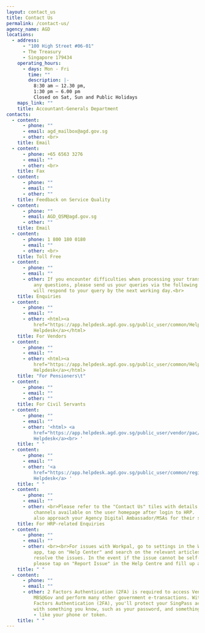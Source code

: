 ```yaml
---
layout: contact_us
title: Contact Us
permalink: /contact-us/
agency_name: AGD
locations:
  - address:
      - "100 High Street #06-01"
      - The Treasury
      - Singapore 179434
    operating_hours:
      - days: Mon - Fri
        time: ""
        description: |-
          8:30 am – 12.30 pm,
          1:30 pm – 6.00 pm
          Closed on Sat, Sun and Public Holidays
    maps_link: ""
    title: Accountant-Generals Department
contacts:
  - content:
      - phone: ""
      - email: agd_mailbox@agd.gov.sg
      - other: <br>
    title: Email
  - content:
      - phone: +65 6563 3276
      - email: ""
      - other: <br>
    title: Fax
  - content:
      - phone: ""
      - email: ""
      - other: ""
    title: Feedback on Service Quality
  - content:
      - phone: ""
      - email: AGD_QSM@agd.gov.sg
      - other: ""
    title: Email
  - content:
      - phone: 1 800 180 0180
      - email: ""
      - other: <br>
    title: Toll Free
  - content:
      - phone: ""
      - email: ""
      - other: If you encounter difficulties when processing your transactions or have
          any questions, please send us your queries via the following links. We
          will respond to your query by the next working day.<br>
    title: Enquiries
  - content:
      - phone: ""
      - email: ""
      - other: <html><a
          href="https://app.helpdesk.agd.gov.sg/public_user/common/Helpdesk.aspx?c9osI0quCY6Ly9siZW8epKc2QbDMoJJw9LSQzrVc7kX+xOb+nc3OK4IelfsO5ZGd">Vendors@Gov
          Helpdesk</a></html>
    title: For Vendors
  - content:
      - phone: ""
      - email: ""
      - other: <html><a
          href="https://app.helpdesk.agd.gov.sg/public_user/common/Helpdesk.aspx?Cs91gGZjsuz/ndWcDIkGhKw0VAx37y8uLLcpTMec57Sn/wDM7lEgQ8unvajDYEUx">Pension
          Helpdesk</a></html>
    title: "For Pensioners\t"
  - content:
      - phone: ""
      - email: ""
      - other: ""
    title: For Civil Servants
  - content:
      - phone: ""
      - email: ""
      - other: '<html> <a
          href="https://app.helpdesk.agd.gov.sg/public_user/vendor/pac/helpdeskmain.html">PaC@Gov
          Helpdesk</a><br> '
    title: " "
  - content:
      - phone: ""
      - email: ""
      - other: '<a
          href="https://app.helpdesk.agd.gov.sg/public_user/common/registerTicket.aspx?AreaParm=Financial%20System&SubjectParm=Accounts%20Payable">NFS@Gov
          Helpdesk</a> '
    title: " "
  - content:
      - phone: ""
      - email: ""
      - other: <br>Please refer to the "Contact Us" tiles with details of the contact
          channels available on the user homepage after login to HRP.  You may
          also approach your Agency Digital Ambassador/MSAs for their support.
    title: For HRP-related Enquiries
  - content:
      - phone: ""
      - email: ""
      - other: <br><br>For issues with Workpal, go to settings in the Workpal mobile
          app, tap on "Help Center" and search on the relevant articles to
          resolve the issues. In the event if the issue cannot be self-resolved,
          please tap on "Report Issue" in the Help Centre and fill up a form.
    title: " "
  - content:
      - phone: ""
      - email: ""
      - other: 2 Factors Authentication (2FA) is required to access Vendors@Gov and
          MBS@Gov and perform many other government e-transactions. With 2
          Factors Authentication (2FA), you'll protect your SingPass account
          with something you know, such as your password, and something you have
          - like your phone or token.
    title: " "
---
```


